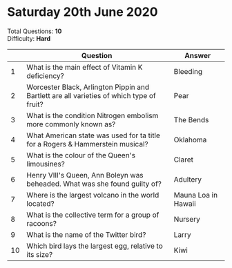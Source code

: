 # Saturday 20th June 2020

Total Questions: **10**  
Difficulty: **Hard**  

||Question|Answer|
|---|---|---|
|1|What is the main effect of Vitamin K deficiency?|Bleeding|
|2|Worcester Black, Arlington Pippin and Bartlett are all varieties of which type of fruit?|Pear|
|3|What is the condition Nitrogen embolism more commonly known as?|The Bends|
|4|What American state was used for ta title for a Rogers & Hammerstein musical?|Oklahoma|
|5|What is the colour of the Queen's limousines?|Claret|
|6|Henry VIII's Queen, Ann Boleyn was beheaded. What was she found guilty of?|Adultery|
|7|Where is the largest volcano in the world located?|Mauna Loa in Hawaii|
|8|What is the collective term for a group of racoons?|Nursery|
|9|What is the name of the Twitter bird?|Larry|
|10|Which bird lays the largest egg, relative to its size?|Kiwi|
